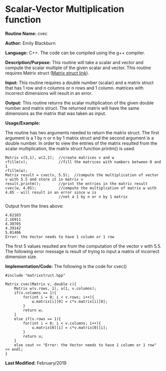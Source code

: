 # Scalar-Vector Multiplication function

**Routine Name:**           cvec

**Author:** Emily Blackburn

**Language:** C++. The code can be compiled using the g++ compiler.


**Description/Purpose:** This routine will take a scalar and vector and compute the scalar multiple of the given scalar and vector. This routine requires Matrix struct ([Matrix struct link]()).

**Input:** This routine requires a double number (scalar) and a matrix struct that has 1 row and n columns or n rows and 1 column. matrices with incorrect dimensions will result in an error.

**Output:** This routine returns the scalar multiplication of the given double number and matrix struct. The returned matrix will have the same dimensions as the matrix that was taken as input. 

**Usage/Example:**

The routine has two arguments needed to return the matrix struct. The first argument is a 1 by n or n by 1 matrix struct and the second argument is a double number. In order to view the entries of the matrix resulted from the scalar multiplication, the matrix struct function printm() is used.

    Matrix v(5,1), w(2,2);  //create matrices v and w
    rfillm(v);              //fill the matrices with numbers between 0 and 1
    rfillm(w);
    Matrix result = cvec(v, 5.5);  //compute the multiplication of vector v with 5.5 and store it in matrix v
    result.printm();        //print the entries in the matric result
    cvec(w, 4.05);          //compute the multiplcation of matrix w with 4.05 - will result in an error since w is 
                            //not a 1 by n or n by 1 matrix

Output from the lines above:

    4.62103
    2.16911
    4.30705
    4.39142
    5.01406
    Error: the Vector needs to have 1 column or 1 row

The first 5 values resulted are from the computation of the vector v with 5.5. The following error message is result of trying to input a matrix of incorrect dimension size. 

**Implementation/Code:** The following is the code for cvec()

    #include "matrixstruct.hpp"

    Matrix cvec(Matrix v, double c){
        Matrix w(v.rows, 1), u(1, v.columns);
        if(v.columns == 1){
            for(int i = 0; i < v.rows; i++){
                w.matrix[i][0] = c*v.matrix[i][0];
            }
            return w;
        }
        else if(v.rows == 1){
            for(int i = 0; i < v.columns; i++){
                u.matrix[0][i] = c*v.matrix[0][i];
            }
            return u;
        }
        else cout << "Error: the Vector needs to have 1 column or 1 row" << endl;
    }

**Last Modified:** February/2019
